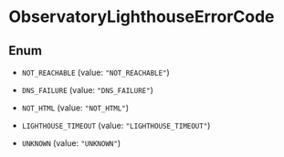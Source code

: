 

# ObservatoryLighthouseErrorCode

## Enum


* `NOT_REACHABLE` (value: `"NOT_REACHABLE"`)

* `DNS_FAILURE` (value: `"DNS_FAILURE"`)

* `NOT_HTML` (value: `"NOT_HTML"`)

* `LIGHTHOUSE_TIMEOUT` (value: `"LIGHTHOUSE_TIMEOUT"`)

* `UNKNOWN` (value: `"UNKNOWN"`)



